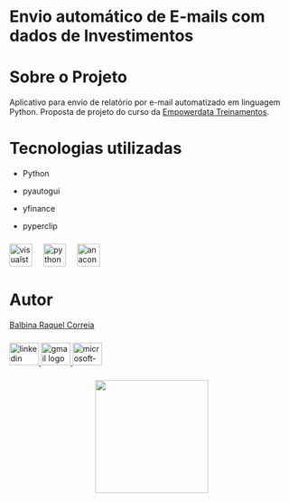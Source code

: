 # Envio automático de E-mails com dados de Investimentos

# Sobre o Projeto

Aplicativo para envio de relatório por e-mail automatizado em linguagem Python. 
Proposta de projeto do curso da [Empowerdata Treinamentos](https://www.empowerdata.com.br/). 

# Tecnologias utilizadas

- Python
- pyautogui
- yfinance
- pyperclip

  ###

<div align="left">
  <img src="https://cdn.jsdelivr.net/gh/devicons/devicon/icons/visualstudio/visualstudio-plain.svg" height="40" alt="visualstudio logo"  />
  <img width="12" />
  <img src="https://cdn.jsdelivr.net/gh/devicons/devicon/icons/python/python-original.svg" height="40" alt="python logo"  />
  <img width="12" />
  <img src="https://cdn.jsdelivr.net/gh/devicons/devicon/icons/anaconda/anaconda-original.svg" height="40" alt="anaconda logo"  />
  <img width="12" />
 
</div>

# Autor
 
[Balbina Raquel Correia](https://github.com/BalbinaRaquel/balbinaraquelcorreia)


###

<div align="left">
  <a href="https://www.linkedin.com/in/engbalbinacorreia/" target="_blank">
    <img src="https://raw.githubusercontent.com/maurodesouza/profile-readme-generator/master/src/assets/icons/social/linkedin/default.svg" width="52" height="40" alt="linkedin logo"  />
  </a>
  <a href="eng.balbinacorreia@gmail.com" target="_blank">
    <img src="https://raw.githubusercontent.com/maurodesouza/profile-readme-generator/master/src/assets/icons/social/gmail/default.svg" width="52" height="40" alt="gmail logo"  />
  </a>
  <a href="balbina.rakell@outlook.com" target="_blank">
    <img src="https://raw.githubusercontent.com/maurodesouza/profile-readme-generator/master/src/assets/icons/social/microsoft-outlook/default.svg" width="52" height="40" alt="microsoft-outlook logo"  />
  </a>
</div>

###

<div align="center">
  <img height="200" src="https://i.imgflip.com/65efzo.gif"  />
</div>

